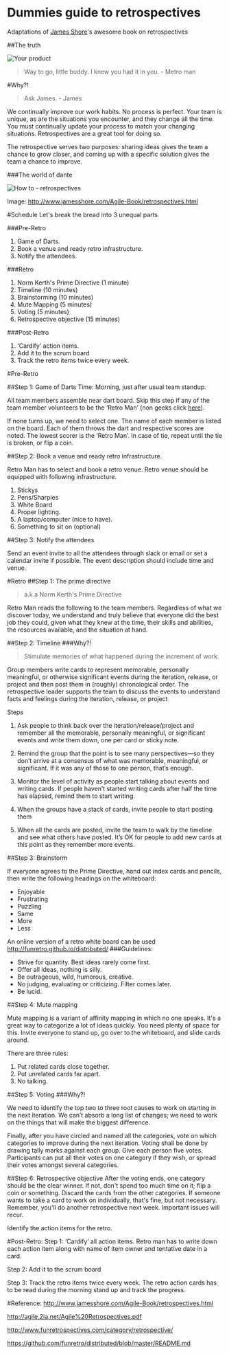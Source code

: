 Dummies guide to retrospectives
===============================
Adaptations of [James Shore](https://twitter.com/jamesshore)'s awesome book on retrospectives

##The truth

![Your product](http://imgur.com/8TgT1iG.jpg)


> Way to go, little buddy. I knew you had it in you.  - Metro man

#Why?! 

> Ask James. - James 

We continually improve our work habits.
No process is perfect. Your team is unique, as are the situations you encounter, and they change all the time. You must continually update your process to match your changing situations. Retrospectives are a great tool for doing so.

The retrospective serves two purposes: sharing ideas gives the team a chance to grow closer, and coming up with a specific solution gives the team a chance to improve.

###The world of dante

![How to - retrospectives](http://i.imgur.com/aGsBYDG.jpg)

Image: http://www.jamesshore.com/Agile-Book/retrospectives.html


#Schedule
Let's break the bread into 3 unequal parts

###Pre-Retro

1. Game of Darts.
1. Book a venue and ready retro infrastructure.
1. Notify the attendees.

###Retro

1. Norm Kerth's Prime Directive (1 minute)
1. Timeline (10 minutes)
1. Brainstorming (10 minutes)
1. Mute Mapping (5 minutes)
1. Voting (5 minutes)
1. Retrospective objective (15 minutes)

###Post-Retro
	
1. ‘Cardify’ action items.
1. Add it to the scrum board
1. Track the retro items twice every week.


#Pre-Retro

##Step 1: Game of Darts
Time: Morning, just after usual team standup.

All team members assemble near dart board.
Skip this step if any of the team member volunteers to be the ‘Retro Man’ (non geeks click [here](http://www.imdb.com/character/ch0158315/)). 

If none turns up,  we need to select one. The name of each member is listed on the board. Each of them throws the dart and respective scores are noted. The lowest scorer is the ‘Retro Man’. In case of tie, repeat until the tie is broken, or flip a coin.

##Step 2: Book a venue and ready retro infrastructure.

Retro Man has to select and book a retro venue. Retro venue should be equipped with following infrastructure.

1. Stickys
1. Pens/Sharpies
1. White Board
1. Proper lighting.
1. A laptop/computer (nice to have).
1. Something to sit on (optional)

##Step 3: Notify the attendees

Send an event invite to all the attendees through slack or email or set a calendar invite if possible. The event description should include time and venue.

#Retro
##Step 1: The prime directive 
>	a.k.a Norm Kerth's Prime Directive

Retro Man reads the following to the team members.
Regardless of what we discover today, we understand and truly believe that everyone did the best job they could, given what they knew at the time, their skills and abilities, the resources available, and the situation at hand.

##Step 2: Timeline
###Why?!

> Stimulate memories of what happened during the increment of work.

Group members write cards to represent memorable, personally meaningful, or otherwise significant events during the iteration, release, or project and then post them in (roughly) chronological order. The retrospective leader supports the team to discuss the events to understand facts and feelings during the iteration, release, or project

Steps

1. Ask people to think back over the iteration/release/project and remember all the memorable, personally meaningful, or significant events and write them down, one per card or sticky note.

1. Remind the group that the point is to see many perspectives—so they don’t arrive at a consensus of what was memorable, meaningful, or significant. If it was any of those to one person, that’s enough.

1. Monitor the level of activity as people start talking about events and writing cards. If people haven’t started writing cards after half the time has elapsed, remind them to start writing.

1. When the groups have a stack of cards, invite people to start posting them

1. When all the cards are posted, invite the team to walk by the timeline and see what others have posted. It’s OK for people to add new cards at this point as they remember more events.

##Step 3: Brainstorm

If everyone agrees to the Prime Directive, hand out index cards and pencils, then write the following headings on the whiteboard:
-	Enjoyable
-	Frustrating
-	Puzzling
-	Same
-	More
-	Less

An online version of a retro white board can be used http://funretro.github.io/distributed/
###Guidelines:

- Strive for quantity. Best ideas rarely come first.
- Offer all ideas, nothing is silly.
-	Be outrageous, wild, humorous, creative.
-	No judging, evaluating or criticizing. Filter comes later.
-	Be lucid.

##Step 4: Mute mapping

Mute mapping is a variant of affinity mapping in which no one speaks. It's a great way to categorize a lot of ideas quickly.
You need plenty of space for this. Invite everyone to stand up, go over to the whiteboard, and slide cards around. 

There are three rules:

1. Put related cards close together.
1. Put unrelated cards far apart.
1. No talking.

##Step 5: Voting
###Why?!

We need to identify the top two to three root causes to work on starting in the next iteration. We can’t absorb a long list of changes; we need to work on the things that will make the biggest difference.

Finally, after you have circled and named all the categories, vote on which categories to improve during the next iteration. Voting shall be done by drawing tally marks against each group. Give each person five votes. Participants can put all their votes on one category if they wish, or spread their votes amongst several categories.

##Step 6: Retrospective objective
After the voting ends, one category should be the clear winner. If not, don't spend too much time on it; flip a coin or something.
Discard the cards from the other categories. If someone wants to take a card to work on individually, that's fine, but not necessary. Remember, you'll do another retrospective next week. Important issues will recur.

Identify the action items for the retro.

#Post-Retro:
Step 1: ‘Cardify’ all action items.
Retro man has to write down each action item along with name of item owner and tentative date in a card.

Step 2: Add it to the scrum board

Step 3: Track the retro items twice every week.
The retro action cards has to be read during the morning stand up and track the progress.

#Reference:
http://www.jamesshore.com/Agile-Book/retrospectives.html

http://agile.2ia.net/Agile%20Retrospectives.pdf

http://www.funretrospectives.com/category/retrospective/

https://github.com/funretro/distributed/blob/master/README.md

